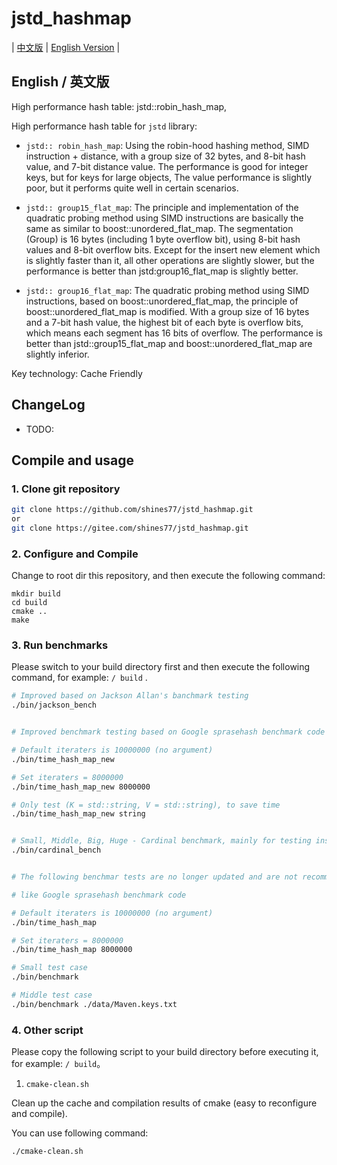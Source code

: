 # jstd_hashmap

| [中文版](./README.md) | [English Version](./README.en.md) |

## English / 英文版

High performance hash table: jstd::robin_hash_map,

High performance hash table for `jstd` library:

* `jstd:: robin_hash_map`: Using the robin-hood hashing method, SIMD instruction + distance, with a group size of 32 bytes, and 8-bit hash value, and 7-bit distance value. The performance is good for integer keys, but for keys for large objects, The value performance is slightly poor, but it performs quite well in certain scenarios.

* `jstd:: group15_flat_map`: The principle and implementation of the quadratic probing method using SIMD instructions are basically the same as similar to boost::unordered_flat_map. The segmentation (Group) is 16 bytes (including 1 byte overflow bit), using 8-bit hash values and 8-bit overflow bits. Except for the insert new element which is slightly faster than it, all other operations are slightly slower, but the performance is better than jstd:group16_flat_map is slightly better.

* `jstd:: group16_flat_map`: The quadratic probing method using SIMD instructions, based on boost::unordered_flat_map, the principle of boost::unordered_flat_map is modified. With a group size of 16 bytes and a 7-bit hash value, the highest bit of each byte is overflow bits, which means each segment has 16 bits of overflow. The performance is better than jstd::group15_flat_map and boost::unordered_flat_map are slightly inferior.

Key technology: Cache Friendly

## ChangeLog

- TODO:

## Compile and usage

### 1. Clone git repository

```bash
git clone https://github.com/shines77/jstd_hashmap.git
or
git clone https://gitee.com/shines77/jstd_hashmap.git
```

### 2. Configure and Compile

Change to root dir this repository, and then execute the following command:

```shell
mkdir build
cd build
cmake ..
make
```

### 3. Run benchmarks

Please switch to your build directory first and then execute the following command, for example: `/ build` .

```bash
# Improved based on Jackson Allan's banchmark testing
./bin/jackson_bench


# Improved benchmark testing based on Google sprasehash benchmark code

# Default iteraters is 10000000 (no argument)
./bin/time_hash_map_new

# Set iteraters = 8000000
./bin/time_hash_map_new 8000000

# Only test (K = std::string, V = std::string), to save time
./bin/time_hash_map_new string


# Small, Middle, Big, Huge - Cardinal benchmark, mainly for testing insert() and find()
./bin/cardinal_bench


# The following benchmar tests are no longer updated and are not recommended.

# like Google sprasehash benchmark code

# Default iteraters is 10000000 (no argument)
./bin/time_hash_map

# Set iteraters = 8000000
./bin/time_hash_map 8000000

# Small test case
./bin/benchmark

# Middle test case
./bin/benchmark ./data/Maven.keys.txt
```

### 4. Other script

Please copy the following script to your build directory before executing it, for example: `/ build`。

1. `cmake-clean.sh`

Clean up the cache and compilation results of cmake (easy to reconfigure and compile).

You can use following command:

```bash
./cmake-clean.sh
```
